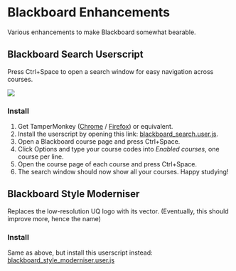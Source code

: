 # Blackboard Enhancements

Various enhancements to make Blackboard somewhat bearable.

## Blackboard Search Userscript
Press Ctrl+Space to open a search window for easy navigation across courses.

![](https://i.imgur.com/FYmdiet.png)

### Install
1. Get TamperMonkey 
([Chrome](https://chrome.google.com/webstore/detail/tampermonkey/dhdgffkkebhmkfjojejmpbldmpobfkfo) 
/ [Firefox](https://addons.mozilla.org/en-US/firefox/addon/tampermonkey/)) or equivalent.
2. Install the userscript by opening this link: [blackboard_search.user.js](https://github.com/KentonLam/Blackboard-Enhancements/raw/master/dist/blackboard_search.user.js).
3. Open a Blackboard course page and press Ctrl+Space.
4. Click Options and type your course codes into _Enabled courses_, one course per line.
5. Open the course page of each course and press Ctrl+Space.
6. The search window should now show all your courses. Happy studying!

## Blackboard Style Moderniser
Replaces the low-resolution UQ logo with its vector. 
(Eventually, this should improve more, hence the name)

### Install
Same as above, but install this userscript instead: 
[blackboard_style_moderniser.user.js](https://github.com/KentonLam/Blackboard-Enhancements/raw/master/src/blackboard_style_moderniser.user.js)
